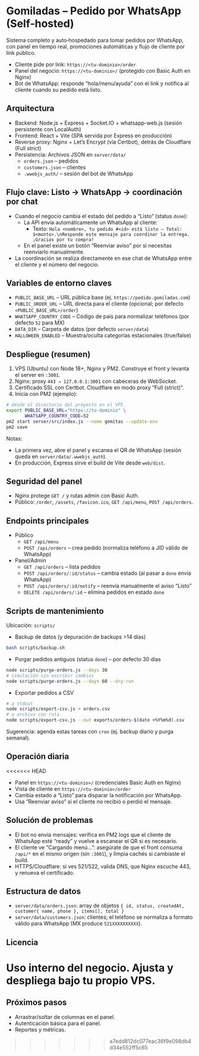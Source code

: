 # Gomiladas – Pedido por WhatsApp (Self‑hosted)

Sistema completo y auto‑hospedado para tomar pedidos por WhatsApp, con panel en tiempo real, promociones automáticas y flujo de cliente por link público.

- Cliente pide por link: `https://<tu-dominio>/order`
- Panel del negocio: `https://<tu-dominio>/` (protegido con Basic Auth en Nginx)
- Bot de WhatsApp: responde “hola/menu/ayuda” con el link y notifica al cliente cuando su pedido está listo.

## Arquitectura

- Backend: Node.js + Express + Socket.IO + whatsapp-web.js (sesión persistente con LocalAuth)
- Frontend: React + Vite (SPA servida por Express en producción)
- Reverse proxy: Nginx + Let’s Encrypt (vía Certbot), detrás de Cloudflare (Full strict)
- Persistencia: Archivos JSON en `server/data/`
  - `orders.json` – pedidos
  - `customers.json` – clientes
  - `.wwebjs_auth/` – sesión del bot de WhatsApp

## Flujo clave: Listo → WhatsApp → coordinación por chat

- Cuando el negocio cambia el estado del pedido a “Listo” (status `done`):
  - La API envía automáticamente un WhatsApp al cliente:
    - Texto: `Hola <nombre>, tu pedido #<id> está listo — Total: $<monto>.\nResponde este mensaje para coordinar la entrega. ¡Gracias por tu compra!`
  - En el panel existe un botón “Reenviar aviso” por si necesitas reenviarlo manualmente.
- La coordinación se realiza directamente en ese chat de WhatsApp entre el cliente y el número del negocio.

## Variables de entorno claves

- `PUBLIC_BASE_URL` – URL pública base (ej. `https://pedido.gomiladas.com`)
- `PUBLIC_ORDER_URL` – URL directa para el cliente (opcional; por defecto `<PUBLIC_BASE_URL>/order`)
- `WHATSAPP_COUNTRY_CODE` – Código de país para normalizar teléfonos (por defecto `52` para MX)
- `DATA_DIR` – Carpeta de datos (por defecto `server/data`)
- `HALLOWEEN_ENABLED` – Muestra/oculta categorías estacionales (true/false)

## Despliegue (resumen)

1) VPS (Ubuntu) con Node 18+, Nginx y PM2. Construye el front y levanta el server en `:3001`.
2) Nginx: proxy `443 → 127.0.0.1:3001` con cabeceras de WebSocket.
3) Certificado SSL con Certbot. Cloudflare en modo proxy “Full (strict)”.
4) Inicia con PM2 (ejemplo):

```bash
# desde el directorio del proyecto en el VPS
export PUBLIC_BASE_URL="https://tu-dominio" \
       WHATSAPP_COUNTRY_CODE=52
pm2 start server/src/index.js --name gomitas --update-env
pm2 save
```

Notas:
- La primera vez, abre el panel y escanea el QR de WhatsApp (sesión queda en `server/data/.wwebjs_auth`).
- En producción, Express sirve el build de Vite desde `web/dist`.

## Seguridad del panel

- Nginx protege `GET /` y rutas admin con Basic Auth.
- Público: `/order`, `/assets`, `/favicon.ico`, `GET /api/menu`, `POST /api/orders`.

## Endpoints principales

- Público
  - `GET /api/menu`
  - `POST /api/orders` – crea pedido (normaliza teléfono a JID válido de WhatsApp)
- Panel/Admin
  - `GET /api/orders` – lista pedidos
  - `POST /api/orders/:id/status` – cambia estado (al pasar a `done` envía WhatsApp)
  - `POST /api/orders/:id/notify` – reenvía manualmente el aviso “Listo”
  - `DELETE /api/orders/:id` – elimina pedidos en estado `done`

## Scripts de mantenimiento

Ubicación: `scripts/`

- Backup de datos (y depuración de backups >14 días)

```bash
bash scripts/backup.sh
```

- Purgar pedidos antiguos (status `done`) – por defecto 30 días

```bash
node scripts/purge-orders.js --days 30
# simulación sin escribir cambios
node scripts/purge-orders.js --days 60 --dry-run
```

- Exportar pedidos a CSV

```bash
# a stdout
node scripts/export-csv.js > orders.csv
# a archivo con ruta
node scripts/export-csv.js --out exports/orders-$(date +%Y%m%d).csv
```

Sugerencia: agenda estas tareas con `cron` (ej. backup diario y purga semanal).

## Operación diaria

<<<<<<< HEAD
- Panel en `https://<tu-dominio>/` (credenciales Basic Auth en Nginx)
- Vista de cliente en `https://<tu-dominio>/order`
- Cambia estado a “Listo” para disparar la notificación por WhatsApp.
- Usa “Reenviar aviso” si el cliente no recibió o perdió el mensaje.

## Solución de problemas

- El bot no envía mensajes: verifica en PM2 logs que el cliente de WhatsApp esté “ready” y vuelve a escanear el QR si es necesario.
- El cliente ve “Cargando menú…”: asegúrate de que el front consuma `/api/*` en el mismo origen (sin `:3001`), y limpia cachés si cambiaste el build.
- HTTPS/Cloudflare: si ves 521/522, valida DNS, que Nginx escuche 443, y renueva el certificado.

## Estructura de datos

- `server/data/orders.json`: array de objetos `{ id, status, createdAt, customer{ name, phone }, items[], total }`
- `server/data/customers.json`: clientes; el teléfono se normaliza a formato válido para WhatsApp (MX produce `521XXXXXXXXXX`).

## Licencia

Uso interno del negocio. Ajusta y despliega bajo tu propio VPS.
=======
## Próximos pasos 
- Arrastrar/soltar de columnas en el panel.
- Autenticación básica para el panel.
- Reportes y métricas.
>>>>>>> a7edd812dc077eac36f9e098db4d34e552ff5c65
